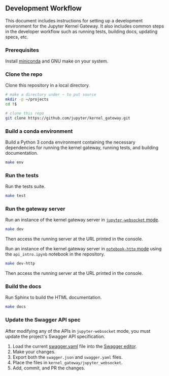 ## Development Workflow

This document includes instructions for setting up a development environment
for the Jupyter Kernel Gateway. It also includes common steps in the developer
workflow such as running tests, building docs, updating specs, etc.

### Prerequisites

Install [miniconda](https://conda.io/miniconda.html) and GNU make on your system.

### Clone the repo

Clone this repository in a local directory.

```bash
# make a directory under ~ to put source
mkdir -p ~/projects
cd !$

# clone this repo
git clone https://github.com/jupyter/kernel_gateway.git
```

### Build a conda environment

Build a Python 3 conda environment containing the necessary dependencies for
running the kernel gateway, running tests, and building documentation.

```bash
make env
```

### Run the tests

Run the tests suite.

```bash
make test
```

### Run the gateway server

Run an instance of the kernel gateway server in [`jupyter-websocket` mode](websocket-mode.md).

```bash
make dev
```

Then access the running server at the URL printed in the console.

Run an instance of the kernel gateway server in [`notebook-http` mode](http-mode.md) using the `api_intro.ipynb` notebook in the repository.

```bash
make dev-http
```

Then access the running server at the URL printed in the console.

### Build the docs

Run Sphinx to build the HTML documentation.

```bash
make docs
```

### Update the Swagger API spec

After modifying any of the APIs in `jupyter-websocket` mode, you must update the project's Swagger API specification.

1. Load the current
[swagger.yaml](https://github.com/jupyter/kernel_gateway/blob/master/kernel_gateway/jupyter_websocket/swagger.yaml) file into the [Swagger editor](http://editor.swagger.io/#/).
2. Make your changes.
3. Export both the `swagger.json` and `swagger.yaml` files.
4. Place the files in `kernel_gateway/jupyter_websocket`.
5. Add, commit, and PR the changes.
